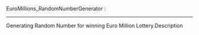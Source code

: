 EuroMillions_RandomNumberGenerator :
************************************


Generating Random Number for winning Euro Million Lottery.Description
